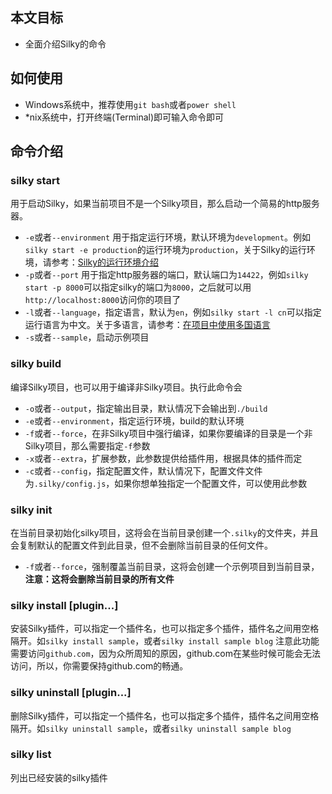 
<!--
title: Silky的命令
-->

## 本文目标

* 全面介绍Silky的命令

## 如何使用

* Windows系统中，推荐使用`git bash`或者`power shell`
* *nix系统中，打开终端(Terminal)即可输入命令即可

## 命令介绍

### silky start

用于启动Silky，如果当前项目不是一个Silky项目，那么启动一个简易的http服务器。 

* `-e`或者`--environment` 用于指定运行环境，默认环境为`development`。例如`silky start -e production`的运行环境为`production`，关于Silky的运行环境，请参考：[Silky的运行环境介绍](running-environment-of-silky.html)
* `-p`或者`--port` 用于指定http服务器的端口，默认端口为`14422`，例如`silky start -p 8000`可以指定silky的端口为`8000`，之后就可以用`http://localhost:8000`访问你的项目了
* `-l`或者`--language`，指定语言，默认为`en`，例如`silky start -l cn`可以指定运行语言为中文。关于多语言，请参考：[在项目中使用多国语言](how-to-use-mutil-language-with-silky.html)
* `-s`或者`--sample`，启动示例项目

### silky build

编译Silky项目，也可以用于编译非Silky项目。执行此命令会

* `-o`或者`--output`，指定输出目录，默认情况下会输出到`./build`
* `-e`或者`--environment`，指定运行环境，build的默认环境
* `-f`或者`--force`，在非Silky项目中强行编译，如果你要编译的目录是一个非Silky项目，那么需要指定`-f`参数
* `-x`或者`--extra`，扩展参数，此参数提供给插件用，根据具体的插件而定
* `-c`或者`--config`，指定配置文件，默认情况下，配置文件文件为`.silky/config.js`，如果你想单独指定一个配置文件，可以使用此参数

### silky init 

在当前目录初始化silky项目，这将会在当前目录创建一个`.silky`的文件夹，并且会复制默认的配置文件到此目录，但不会删除当前目录的任何文件。

* `-f`或者`--force`，强制覆盖当前目录，这将会创建一个示例项目到当前目录，**注意：这将会删除当前目录的所有文件**

### silky install [plugin...]

安装Silky插件，可以指定一个插件名，也可以指定多个插件，插件名之间用空格隔开。如`silky install sample`，或者`silky install sample blog`
注意此功能需要访问`github.com`，因为众所周知的原因，github.com在某些时候可能会无法访问，所以，你需要保持github.com的畅通。

### silky uninstall [plugin...]

删除Silky插件，可以指定一个插件名，也可以指定多个插件，插件名之间用空格隔开。如`silky uninstall sample`，或者`silky uninstall sample blog`


### silky list

列出已经安装的silky插件